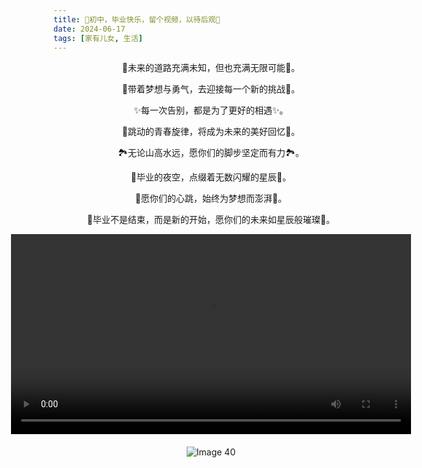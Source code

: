 ```yaml
---
title: 🥂初中，毕业快乐，留个视频，以待后观🥂
date: 2024-06-17
tags: [家有儿女, 生活]
---
```

<div style="text-align: center;">
            <p>🌟未来的道路充满未知，但也充满无限可能🌟。</p>
            <p>💪带着梦想与勇气，去迎接每一个新的挑战💪。</p>
            <p>✨每一次告别，都是为了更好的相遇✨。</p>
            <p>💃跳动的青春旋律，将成为未来的美好回忆💃。</p>
            <p>🏞️无论山高水远，愿你们的脚步坚定而有力🏞️。</p>
            <p>🌌毕业的夜空，点缀着无数闪耀的星辰🌌。</p>
            <p>💖愿你们的心跳，始终为梦想而澎湃💖。</p>
            <p>💫毕业不是结束，而是新的开始，愿你们的未来如星辰般璀璨💫。</p>
</div>

<div style="display: flex; flex-direction: column; gap: 20px; align-items: center;">
        <div style="display: flex; justify-content: center;">
            <video controls width="640">
            <source src="../image/20240616/compose_video_1745233101386.mp4" type="video/mp4">
            您的浏览器不支持 HTML 视频。
            </video>
        </div>
<div style="display: flex; flex-direction: column; gap: 20px; align-items: center;">
    <img src="https://baojizhu.github.io/shared-assets/images/20240616/side.jpg" alt="Image 40" style="width: auto; max-width: 100%; height: auto;">
</div>